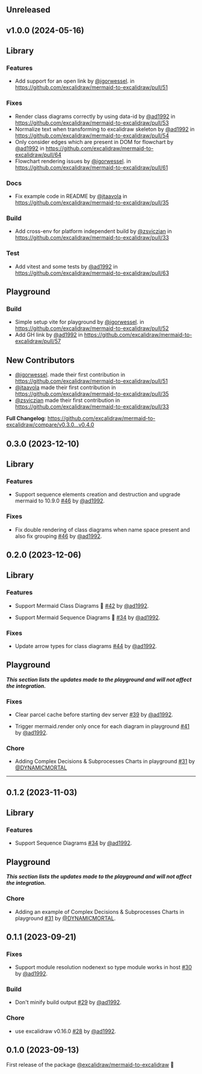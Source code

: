 ## Unreleased

## v1.0.0 (2024-05-16)

## Library

### Features

- Add support for an open link by [@igorwessel](https://github.com/igorwessel). in https://github.com/excalidraw/mermaid-to-excalidraw/pull/51

### Fixes

- Render class diagrams correctly by using data-id by [@ad1992](https://github.com/ad1992) in https://github.com/excalidraw/mermaid-to-excalidraw/pull/53
- Normalize text when transforming to excalidraw skeleton by [@ad1992](https://github.com/ad1992) in https://github.com/excalidraw/mermaid-to-excalidraw/pull/54
- Only consider edges which are present in DOM for flowchart by [@ad1992](https://github.com/ad1992) in https://github.com/excalidraw/mermaid-to-excalidraw/pull/64
- Flowchart rendering issues by [@igorwessel](https://github.com/igorwessel). in https://github.com/excalidraw/mermaid-to-excalidraw/pull/61

### Docs

- Fix example code in README by [@jtaavola](https://github.com/jtaavola) in https://github.com/excalidraw/mermaid-to-excalidraw/pull/35

### Build

- Add cross-env for platform independent build by [@zsviczian](https://github.com/zsviczian) in https://github.com/excalidraw/mermaid-to-excalidraw/pull/33

### Test

- Add vitest and some tests by [@ad1992](https://github.com/ad1992) in https://github.com/excalidraw/mermaid-to-excalidraw/pull/63

## Playground

### Build

- Simple setup vite for playground by [@igorwessel](https://github.com/igorwessel). in https://github.com/excalidraw/mermaid-to-excalidraw/pull/52
- Add GH link by [@ad1992](https://github.com/ad1992) in https://github.com/excalidraw/mermaid-to-excalidraw/pull/57

## New Contributors

- [@igorwessel](https://github.com/igorwessel). made their first contribution in https://github.com/excalidraw/mermaid-to-excalidraw/pull/51
- [@jtaavola](https://github.com/jtaavola) made their first contribution in https://github.com/excalidraw/mermaid-to-excalidraw/pull/35
- [@zsviczian](https://github.com/zsviczian) made their first contribution in https://github.com/excalidraw/mermaid-to-excalidraw/pull/33

**Full Changelog**: https://github.com/excalidraw/mermaid-to-excalidraw/compare/v0.3.0...v0.4.0

## 0.3.0 (2023-12-10)

## Library

### Features

- Support sequence elements creation and destruction and upgrade mermaid to 10.9.0 [#46](https://github.com/excalidraw/mermaid-to-excalidraw/pull/46) by [@ad1992](https://github.com/ad1992).

### Fixes

- Fix double rendering of class diagrams when name space present and also fix grouping [#46](https://github.com/excalidraw/mermaid-to-excalidraw/pull/46) by [@ad1992](https://github.com/ad1992).

## 0.2.0 (2023-12-06)

## Library

### Features

- Support Mermaid Class Diagrams 🥳 [#42](https://github.com/excalidraw/mermaid-to-excalidraw/pull/42) by [@ad1992](https://github.com/ad1992).

- Support Mermaid Sequence Diagrams 🥳 [#34](https://github.com/excalidraw/mermaid-to-excalidraw/pull/34) by [@ad1992](https://github.com/ad1992).

### Fixes

- Update arrow types for class diagrams [#44](https://github.com/excalidraw/mermaid-to-excalidraw/pull/44) by [@ad1992](https://github.com/ad1992).

## Playground

**_This section lists the updates made to the playground and will not affect the integration._**

### Fixes

- Clear parcel cache before starting dev server [#39](https://github.com/excalidraw/mermaid-to-excalidraw/pull/39) by [@ad1992](https://github.com/ad1992).

- Trigger mermaid.render only once for each diagram in playground [#41](https://github.com/excalidraw/mermaid-to-excalidraw/pull/41) by [@ad1992](https://github.com/ad1992).

### Chore

- Adding Complex Decisions & Subprocesses Charts in playground [#31](https://github.com/excalidraw/mermaid-to-excalidraw/pull/31) by [@DYNAMICMORTAL](https://github.com/DYNAMICMORTAL)

---

## 0.1.2 (2023-11-03)

## Library

### Features

- Support Sequence Diagrams [#34](https://github.com/excalidraw/mermaid-to-excalidraw/pull/34) by [@ad1992](https://github.com/ad1992).

## Playground

**_This section lists the updates made to the playground and will not affect the integration._**

### Chore

- Adding an example of Complex Decisions & Subprocesses Charts in playground [#31](https://github.com/excalidraw/mermaid-to-excalidraw/pull/31) by [@DYNAMICMORTAL](https://github.com/DYNAMICMORTAL).

## 0.1.1 (2023-09-21)

### Fixes

- Support module resolution nodenext so type module works in host [#30](https://github.com/excalidraw/mermaid-to-excalidraw/pull/30) by [@ad1992](https://github.com/ad1992).

### Build

- Don't minify build output [#29](https://github.com/excalidraw/mermaid-to-excalidraw/pull/29) by [@ad1992](https://github.com/ad1992).

### Chore

- use excalidraw v0.16.0 [#28](https://github.com/excalidraw/mermaid-to-excalidraw/pull/28) by [@ad1992](https://github.com/ad1992).

## 0.1.0 (2023-09-13)

First release of the package [@excalidraw/mermaid-to-excalidraw](https://www.npmjs.com/package/@excalidraw/mermaid-to-excalidraw?activeTab=versions) 🎉
